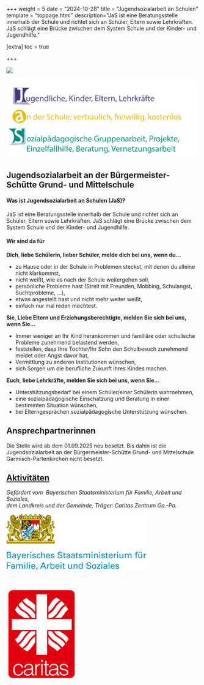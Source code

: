 +++
weight = 5
date = "2024-10-28"
title = "Jugendsozialarbeit an Schulen"
template = "toppage.html"
description="JaS ist eine Beratungsstelle innerhalb der Schule und richtet sich an Schüler, Eltern sowie Lehrkräften. JaS schlägt eine Brücke zwischen dem System Schule und der Kinder- und Jugendhilfe."

[extra]
toc = true

+++

<div class="triple">

![](infos/jugendsozialarbeit/images/JaS.png)

![](images/JaS_einzeln.png)

</div>

## **Jugendsozialarbeit an der Bürgermeister-Schütte Grund- und Mittelschule**

#### **Was ist Jugendsozialarbeit an Schulen (JaS)?**

JaS ist eine Beratungsstelle innerhalb der Schule und richtet sich an Schüler, Eltern sowie Lehrkräften. JaS schlägt eine Brücke zwischen dem System Schule und der Kinder- und Jugendhilfe.

<!-- more -->

#### Wir sind da für

**Dich**, **liebe Schülerin, lieber Schüler, melde dich bei uns, wenn du…**

- zu Hause oder in der Schule in Problemen steckst, mit denen du alleine nicht klarkommst,
- nicht weißt, wie es nach der Schule weitergehen soll,
- persönliche Probleme hast (Streit mit Freunden, Mobbing, Schulangst, Suchtprobleme, …),
- etwas angestellt hast und nicht mehr weiter weißt,
- einfach nur mal reden möchtest.

**Sie**, **Liebe Eltern und Erziehungsberechtigte, melden Sie sich bei uns, wenn Sie…**

- Immer weniger an Ihr Kind herankommen und familiäre oder schulische Probleme zunehmend belastend werden,
- feststellen, dass Ihre Tochter/Ihr Sohn den Schulbesuch zunehmend meidet oder Angst davor hat,
- Vermittlung zu anderen Institutionen wünschen,
- sich Sorgen um die berufliche Zukunft Ihres Kindes machen.

**Euch**, **liebe Lehrkräfte, melden Sie sich bei uns, wenn Sie…**

- Unterstützungsbedarf bei einem Schüler/einer Schülerin wahrnehmen,
- eine sozialpädagogische Einschätzung und Beratung in einer bestimmten Situation wünschen,
- bei Elterngesprächen sozialpädagogische Unterstützung wünschen.

## **Ansprechpartnerinnen**
<!-- informatione über Neubesetung -->

Die Stelle wird ab dem 01.09.2025 neu besetzt. Bis dahin ist die Jugendsozialarbeit an der Bürgermeister-Schütte Grund- und Mittelschule Garmisch-Partenkirchen nicht besetzt.



## [Aktivitäten](/categories/jugendsozialarbeit-an-schulen/)


_Gefördert vom  Bayerischen Staatsministerium für Familie, Arbeit und Soziales,_  
_dem Landkreis und der Gemeinde, Träger: Caritas Zentrum Ga.-Pa._
<div class="triple">

![](images/bayrisches-staatsministerium.jpg)

<br>

![](images/caritas_logo.png)

</div>
